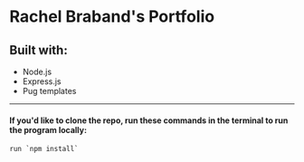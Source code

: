 # Rachel Braband's Portfolio

## Built with:
  * Node.js
  * Express.js
  * Pug templates

***** 

#### If you'd like to clone the repo, run these commands in the terminal to run the program locally:

    run `npm install`

 